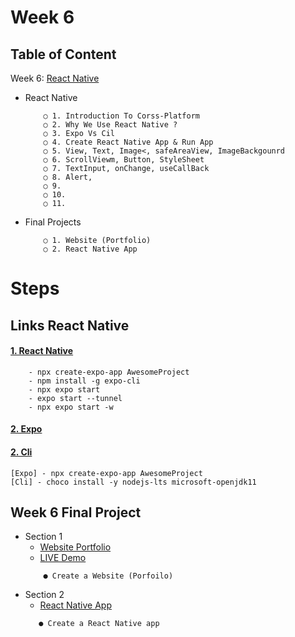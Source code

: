 # Week 6

## Table of Content

  Week 6: [React Native](https://github.com/x39OME/Ustudy-Application-Development-Camp/tree/main/Week%206)
  
  - React Native 
    ```
        ○ 1. Introduction To Corss-Platform
        ○ 2. Why We Use React Native ?
        ○ 3. Expo Vs Cil
        ○ 4. Create React Native App & Run App
        ○ 5. View, Text, Image<, safeAreaView, ImageBackgounrd
        ○ 6. ScrollViewm, Button, StyleSheet
        ○ 7. TextInput, onChange, useCallBack
        ○ 8. Alert,
        ○ 9.
        ○ 10.
        ○ 11.
    ```
  - Final Projects
    ```
        ○ 1. Website (Portfolio)
        ○ 2. React Native App
    ```

# Steps
## Links React Native

#### [1. React Native](https://reactnative.dev/)
```
    - npx create-expo-app AwesomeProject
    - npm install -g expo-cli
    - npx expo start
    - expo start --tunnel
    - npx expo start -w
```
#### [2. Expo](https://reactnative.dev/docs/environment-setup?guide=native)
#### [2. Cli](https://reactnative.dev/docs/environment-setup?guide=native)
```
[Expo] - npx create-expo-app AwesomeProject
[Cli] - choco install -y nodejs-lts microsoft-openjdk11
```

## Week 6 Final Project
  - Section 1
      - [Website Portfolio](https://github.com/x39OME/Ustudy-Application-Development-Camp/tree/main/Week%206/Final%20Project/1-portfolio-ustudy-final-project)
      - [LIVE Demo](https://x39ome.github.io/portfolio-ustudy-final-project/)
    ```
        ● Create a Website (Porfoilo)
    ```
 - Section 2
      - [React Native App]()
    ```
       ● Create a React Native app 
    ```

